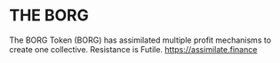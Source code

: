 # THE BORG
The BORG Token (BORG) has assimilated multiple profit mechanisms to create one collective. Resistance is Futile.
https://assimilate.finance
